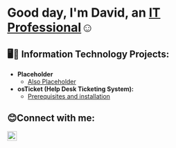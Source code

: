 <h1>Good day, I'm David, an <a href="https://linkedin.com/in/dsosah">IT Professional</a>☺</h1>

<h2>🖥️👾 Information Technology Projects:</h2>

- <b>Placeholder</b>
  - [Also Placeholder](https://youtu.be/dQw4w9WgXcQ)
- <b>osTicket (Help Desk Ticketing System):</b>
  - [Prerequisites and installation](https://github.com/DsosaH/osticket-prereqs)

<h2>😊Connect with me:</h2>

[<img align="left" alt="Josh | LinkedIn" width="22px" src="https://cdn.jsdelivr.net/npm/simple-icons@v3/icons/linkedin.svg" />][linkedin]

[linkedin]: https://linkedin.com/in/dsosah
